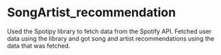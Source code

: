 # SongArtist_recommendation
Used the Spotipy library to fetch data from the Spotify API. Fetched user data using the library and got song and artist recommendations using the data that was fetched.
